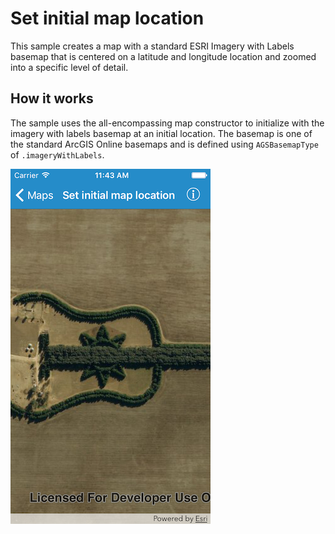 # Set initial map location

This sample creates a map with a standard ESRI Imagery with Labels basemap that is centered on a latitude and longitude location and zoomed into a specific level of detail.

## How it works

The sample uses the all-encompassing map constructor to initialize with the imagery with labels basemap at an initial location. The basemap is one of the standard ArcGIS Online basemaps and is defined using `AGSBasemapType` of `.imageryWithLabels`.

![](image1.png)



